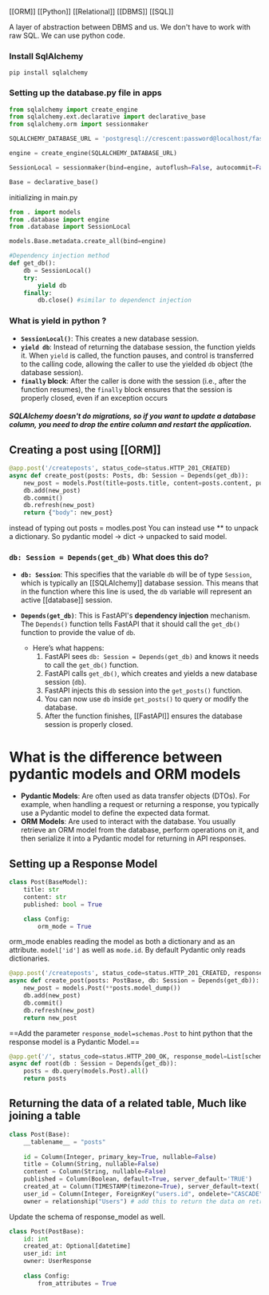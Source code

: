 
[[ORM]] [[Python]] [[Relational]] [[DBMS]] [[SQL]]

A layer of abstraction between DBMS and us.  We don't have to work with raw SQL. We can use python code.

### Install SqlAlchemy

`pip install sqlalchemy`


### Setting up the database.py file in apps 

```python
from sqlalchemy import create_engine
from sqlalchemy.ext.declarative import declarative_base
from sqlalchemy.orm import sessionmaker  

SQLALCHEMY_DATABASE_URL = 'postgresql://crescent:password@localhost/fastapi'

engine = create_engine(SQLALCHEMY_DATABASE_URL)

SessionLocal = sessionmaker(bind=engine, autoflush=False, autocommit=False)

Base = declarative_base()
```

initializing in main.py
```python
from . import models
from .database import engine
from .database import SessionLocal

models.Base.metadata.create_all(bind=engine)

#Dependency injection method 
def get_db():
    db = SessionLocal()
    try:
        yield db
    finally:
        db.close() #similar to dependenct injection
```
### What is yield in python ?
	
- **`SessionLocal()`**: This creates a new database session.
- **`yield db`**: Instead of returning the database session, the function yields it. When `yield` is called, the function pauses, and control is transferred to the calling code, allowing the caller to use the yielded `db` object (the database session).
- **`finally` block**: After the caller is done with the session (i.e., after the function resumes), the `finally` block ensures that the session is properly closed, even if an exception occurs


##### SQLAlchemy doesn't do migrations, so if you want to update a database column, you need to drop the entire column and restart the application.

## Creating a post using [[ORM]]
```python
@app.post('/createposts', status_code=status.HTTP_201_CREATED)
async def create_post(posts: Posts, db: Session = Depends(get_db)):
    new_post = models.Post(title=posts.title, content=posts.content, published=posts.published)
    db.add(new_post)
    db.commit()
    db.refresh(new_post)
    return {"body": new_post}
```
instead of typing out posts = modles.post
You can instead use ** to unpack a dictionary.
	So pydantic model -> dict -> unpacked to said model.

### `db: Session = Depends(get_db)` What does this do?

- **`db: Session`**: This specifies that the variable `db` will be of type `Session`, which is typically an [[SQLAlchemy]] database session. This means that in the function where this line is used, the `db` variable will represent an active [[database]] session.
    
- **`Depends(get_db)`**: This is FastAPI's **dependency injection** mechanism. The `Depends()` function tells FastAPI that it should call the `get_db()` function to provide the value of `db`.
	- Here’s what happens:
		1. FastAPI sees `db: Session = Depends(get_db)` and knows it needs to call the `get_db()` function.
		2. FastAPI calls `get_db()`, which creates and yields a new database session (`db`).
		3. FastAPI injects this `db` session into the `get_posts()` function.
		4. You can now use `db` inside `get_posts()` to query or modify the database.
		5. After the function finishes, [[FastAPI]] ensures the database session is properly closed.

# What is the difference between pydantic models and ORM models

- **Pydantic Models**: Are often used as data transfer objects (DTOs). For example, when handling a request or returning a response, you typically use a Pydantic model to define the expected data format.
- **ORM Models**: Are used to interact with the database. You usually retrieve an ORM model from the database, perform operations on it, and then serialize it into a Pydantic model for returning in API responses.

## Setting up a Response Model
```python
class Post(BaseModel):
    title: str
    content: str
    published: bool = True

    class Config:
        orm_mode = True
```

orm_mode enables reading the model as both a dictionary and as an attribute. `model['id']` as well as `mode.id`.
By default Pydantic only reads dictionaries.

```python
@app.post('/createposts', status_code=status.HTTP_201_CREATED, response_model=schemas.Post)
async def create_post(posts: PostBase, db: Session = Depends(get_db)):
    new_post = models.Post(**posts.model_dump())
    db.add(new_post)
    db.commit()
    db.refresh(new_post)
    return new_post
```

==Add the parameter `response_model=schemas.Post` to hint python that the response model is a Pydantic Model.==


```python
@app.get('/', status_code=status.HTTP_200_OK, response_model=List[schemas.Post]) # To return a List of posts. It'a all about hinting or giving the return class.
async def root(db : Session = Depends(get_db)):
    posts = db.query(models.Post).all()
    return posts
```

## Returning the data of a related table, Much like joining a table

```python
class Post(Base):
    __tablename__ = "posts"
    
    id = Column(Integer, primary_key=True, nullable=False)
    title = Column(String, nullable=False)
    content = Column(String, nullable=False)
    published = Column(Boolean, default=True, server_default='TRUE')
    created_at = Column(TIMESTAMP(timezone=True), server_default=text('now()'), nullable=False)
    user_id = Column(Integer, ForeignKey("users.id", ondelete="CASCADE"), nullable=False)
    owner = relationship("Users") # add this to return the data on retrieval. It automatically looks up Users table and retires the connected data. :0
```

Update the schema of response_model as well.

```python
class Post(PostBase):
    id: int
    created_at: Optional[datetime]
    user_id: int
    owner: UserResponse
    
    class Config:
        from_attributes = True
```